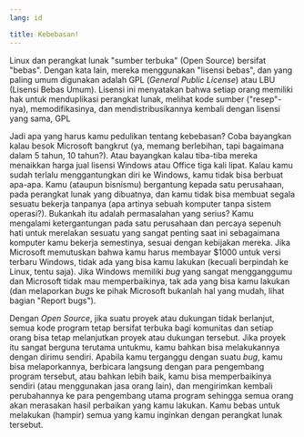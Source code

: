 ```yaml
---
lang: id

title: Kebebasan!
---
```


Linux dan perangkat lunak "sumber terbuka" (Open Source) bersifat "bebas". Dengan kata lain, mereka menggunakan "lisensi bebas", dan yang paling umum digunakan adalah GPL (<i>General Public License</i>) atau LBU (Lisensi Bebas Umum). Lisensi ini menyatakan bahwa setiap orang memiliki hak untuk menduplikasi perangkat lunak, melihat kode sumber ("resep"-nya), memodifikasinya, dan mendistribusikannya kembali dengan lisensi yang sama, GPL

Jadi apa yang harus kamu pedulikan tentang kebebasan? Coba bayangkan kalau besok Microsoft bangkrut (ya, memang berlebihan, tapi bagaimana dalam 5 tahun, 10 tahun?). Atau bayangkan kalau tiba-tiba mereka menaikkan harga jual lisensi Windows atau Office tiga kali lipat. Kalau kamu sudah terlalu menggantungkan diri ke Windows, kamu tidak bisa berbuat apa-apa. Kamu (ataupun bisnismu) bergantung kepada satu perusahaan, pada perangkat lunak yang dibuatnya, dan kamu tidak bisa membuat segala sesuatu bekerja tanpanya (apa artinya sebuah komputer tanpa sistem operasi?). Bukankah itu adalah permasalahan yang serius? Kamu mengalami ketergantungan pada satu perusahaan dan percaya sepenuh hati untuk merelakan sesuatu yang sangat penting saat ini sebagaimana komputer kamu bekerja semestinya, sesuai dengan kebijakan mereka. Jika Microsoft memutuskan bahwa kamu harus membayar $1000 untuk versi terbaru Windows, tidak ada yang bisa kamu lakukan (kecuali berpindah ke Linux, tentu saja). Jika Windows memiliki <i>bug</i> yang sangat mengganggumu dan Microsoft tidak mau memperbaikinya, tak ada yang bisa kamu lakukan (dan melaporkan <i>bugs</i> ke pihak Microsoft bukanlah hal yang mudah, lihat bagian "Report bugs"). 

Dengan <i>Open Source</i>, jika suatu proyek atau dukungan tidak berlanjut, semua kode program tetap bersifat terbuka bagi komunitas dan setiap orang bisa tetap melanjutkan proyek atau dukungan tersebut. Jika proyek itu sangat berguna terutama untukmu, kamu bahkan bisa melakukannya dengan dirimu sendiri. Apabila kamu terganggu dengan suatu <i>bug</i>, kamu bisa melaporkannya, berbicara langsung dengan para pengembang program tersebut, atau bahkan lebih baik, kamu bisa memperbaikinya sendiri (atau menggunakan jasa orang lain), dan mengirimkan kembali perubahannya ke para pengembang utama program sehingga semua orang akan merasakan hasil perbaikan yang kamu lakukan. Kamu bebas untuk melakukan (hampir) semua yang kamu inginkan dengan perangkat lunak tersebut.




